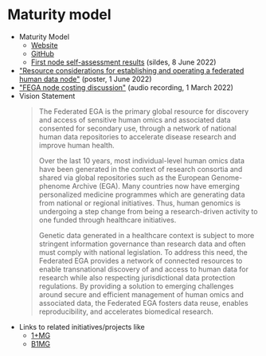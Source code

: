 # Maturity model

- Maturity Model
  - [Website](https://inab.github.io/fega-mm/)
  - [GitHub](https://github.com/inab/fega-mm) 
  - [First node self-assessment results](https://docs.google.com/presentation/d/1asFVR4a-luoh7jdQJcp3A2RP0-druX1LaXPk-r7FVsY/edit#slide=id.g121731fd043_2_86) (sildes, 8 June 2022)
- ["Resource considerations for establishing and operating a federated human data node"](https://doi.org/10.7490/f1000research.1118967.1) (poster, 1 June 2022)
- ["FEGA node costing discussion"](https://drive.google.com/file/d/1XjPH3sI69Hqcz7fXO1B_ThWYTayien8l/view?usp=sharing) (audio recording, 1 March 2022)
- Vision Statement
  > The Federated EGA is the primary global resource for discovery and access of sensitive human omics and associated data consented for secondary use, through a network of national human data repositories to accelerate disease research and improve human health.
  > 
  > Over the last 10 years, most individual-level human omics data have been generated in the context of research consortia and shared via global repositories such as the European Genome-phenome Archive (EGA). Many countries now have emerging personalized medicine programmes which are generating data from national or regional initiatives. Thus, human genomics is undergoing a step change from being a research-driven activity to one funded through healthcare initiatives.
  >
  > Genetic data generated in a healthcare context is subject to more stringent information governance than research data and often must comply with national legislation. To address this need, the Federated EGA provides a network of connected resources to enable transnational discovery of and access to human data for research while also respecting jurisdictional data protection regulations. By providing a solution to emerging challenges around secure and efficient management of human omics and associated data, the Federated EGA fosters data reuse, enables reproducibility, and accelerates biomedical research.
- Links to related initiatives/projects like
  - [1+MG](https://digital-strategy.ec.europa.eu/en/policies/1-million-genomes#:~:text=The%20'1%2B%20Million%20Genomes',healthcare%20and%20health%20policy%20making.)
  - [B1MG](https://b1mg-project.eu/)
